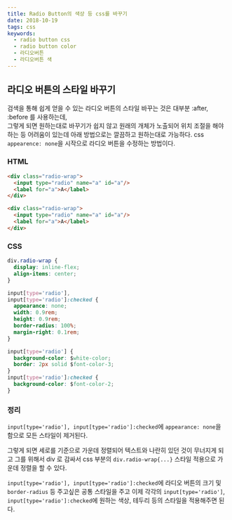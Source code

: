 ```yaml
---
title: Radio Button의 색상 등 css를 바꾸기
date: 2018-10-19
tags: css
keywords:
  - radio button css
  - radio button color
  - 라디오버튼
  - 라디오버튼 색
---
```


## 라디오 버튼의 스타일 바꾸기

검색을 통해 쉽게 얻을 수 있는 라디오 버튼의 스타일 바꾸는 것은 대부분 :after, :before 를 사용하는데,  
그렇게 되면 원하는대로 바꾸기가 쉽지 않고 원래의 개체가 노출되어 위치 조절을 해야하는 등 어려움이 있는데 아래 방법으로는 깔끔하고 원하는대로 가능하다.
css `appearence: none`을 시작으로 라디오 버튼을 수정하는 방법이다.

### HTML

```html
<div class="radio-wrap">
  <input type="radio" name="a" id="a"/>
  <label for="a">A</label>
</div>

<div class="radio-wrap">
  <input type="radio" name="a" id="a"/>
  <label for="a">A</label>
</div>
```

### CSS

```css
div.radio-wrap {
  display: inline-flex;
  align-items: center;
}

input[type='radio'],
input[type='radio']:checked {
  appearance: none;
  width: 0.9rem;
  height: 0.9rem;
  border-radius: 100%;
  margin-right: 0.1rem;
}

input[type='radio'] {
  background-color: $white-color;
  border: 2px solid $font-color-3;
}
input[type='radio']:checked {
  background-color: $font-color-2;
}
```

### 정리

`input[type='radio'], input[type='radio']:checked`에 `appearance: none`을 함으로 모든 스타일이 제거된다.

그렇게 되면 세로를 기준으로 가운데 정렬되어 텍스트와 나란히 있던 것이 무너지게 되고 그를 위해서
div 로 감싸서 css 부분의 `div.radio-wrap{...}` 스타일 적용으로 가운데 정렬을 할 수 있다.

`input[type='radio'], input[type='radio']:checked`에 라디오 버튼의 크기 및 `border-radius` 등 주고싶은 공통 스타일을 주고
이제 각각의 `input[type='radio']`, `input[type='radio']:checked`에 원하는 색상, 테두리 등의 스타일을 적용해주면 된다.
